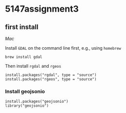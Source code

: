 # 5147assignment3

## first install 

*Mac*

Install `GDAL` on the command line first, e.g., using `homebrew`

```
brew install gdal
```

Then install `rgdal` and `rgeos`

```
install.packages("rgdal", type = "source")
install.packages("rgeos", type = "source")
```

### Install geojsonio

```
install.packages("geojsonio")
library("geojsonio")
```



